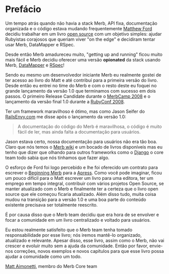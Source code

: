 # Prefácio

Um tempo atrás quando não havia a stack Merb, API fixa, documentação organizada e o código estava mudando frequentemente [Matthew Ford][] decidiu trabalhar em um livro [open source][] com um objetivo simples: ajudar Rubyistas corajosos que queriam viver "on the edge" e decidiram tentar usar Merb, DataMapper e RSpec.

Desde então Merb amadureceu muito, "getting up and running" ficou muito mais fácil e Merb decidiu oferecer uma versão **opionated** da stack usando Merb, [DataMapper][] e [RSpec][]!

Sendo eu mesmo um desenvolvedor iniciante Merb eu realmente gostei de ter acesso ao livro do Matt e até contribuí para a primeira versão do livro. Desde então eu entrei no time do Merb e com o resto deste eu foquei no grande lançamento da versão 1.0 que terminamos com sucesso em dois passos. O primeiro Release Candidate durante o [MerbCamp 2008][] e o lançamento da versão final 1.0 durante a [RubyConf 2008][].

Ter um framework maravilhoso é ótimo, mas como Jason Seifer do [RailsEnvy.com][] me disse após o lançamento da versão 1.0: 

> A documentação do código do Merb é maravilhosa, o código é muito fácil de ler, mas ainda falta a documentação para usuários.

Jason estava certo, nossa documentação para usuários não era tão boa. Claro que nós temos o [Merb wiki][] e um bocado de livros disponíveis mas eu tenho que dizer que olhando para outros frameworks como o [Django][] o core team todo sabia que nós tínhamos que fazer algo.

O esforço de Ford foi logo percebido e lhe foi oferecido um contrato para escrever o [Beginning Merb][] para a [Apress][]. Como você pode imaginar, ficou um pouco difícil para o Matt escrever um livro para uma editora, ter um emprego em tempo integral, contribuir com vários projetos Open Source, se manter atualizado com o Merb e finalmente ter a certeza que o livro open source que ele começou ficaria atualizado. Além disso tudo, muita coisa mudou na transição para a versão 1.0 e uma boa parte do conteúdo existente precisava ser totalmente reescrito.

É por causa disso que o Merb team decidiu que era hora de se envolver e focar a comunidade em um livro centralizado e voltado para usuários.

Eu estou realmente satisfeito que o Merb team tenha tomado responsabilidade por esse livro; nós iremos mantê-lo organizado, atualizado e relevante. Apesar disso, esse livro, assim como o Merb, não vai crescer e evoluir muito sem a ajuda da comunidade. Então por favor, envie-nos correções, novos exemplos e novos capítulos para que esse livro possa ajudar a comunidade como um todo.

[Matt Aimonetti][], membro do Merb Core team


[Apress]:           http://www.apress.com/
[Beginning Merb]:   http://www.apress.com/book/view/9781430218234
[DataMapper]:       http://datamapper.org/doku.php
[Django]:           http://www.djangobook.com/
[Matt Aimonetti]:   http://merbist.com
[Matthew Ford]:     http://github.com/deimos1986
[MerbCamp 2008]:    http://merbcamp.com
[Open Source]:      http://en.wikipedia.org/wiki/Open_Source
[RailsEnvy.com]:    http://railsenvy.com
[RSpec]:            http://rspec.info
[RubyConf 2008]:    http://rubyconf.org
[Merb wiki]:        http://wiki.merbivore.com



